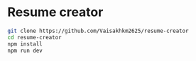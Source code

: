 # Resume creator

```sh
git clone https://github.com/Vaisakhkm2625/resume-creator
cd resume-creator
npm install 
npm run dev

```


